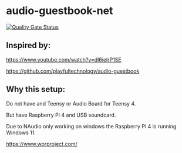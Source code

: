 # audio-guestbook-net

[![Quality Gate Status](https://sonarcloud.io/api/project_badges/measure?project=svartis_audio-guestbook-net&metric=alert_status)](https://sonarcloud.io/summary/new_code?id=svartis_audio-guestbook-net)

## Inspired by:

https://www.youtube.com/watch?v=dI6ielrP1SE

https://github.com/playfultechnology/audio-guestbook

## Why this setup:
Do not have and Teensy or Audio Board for Teensy 4.

But have Raspberry Pi 4 and USB soundcard.

Due to NAudio only working on windows the Raspberry Pi 4 is running Windows 11.

https://www.worproject.com/
